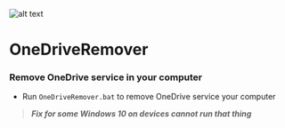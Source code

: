 ![alt text][logo]

[logo]: http://imgur.com/a/F3bVW "Logo Title Text 2"
# OneDriveRemover

### Remove OneDrive service in your computer</n>

* Run `OneDriveRemover.bat` to remove  OneDrive service your computer</n> 

>***Fix for some Windows 10 on devices cannot run that thing***

